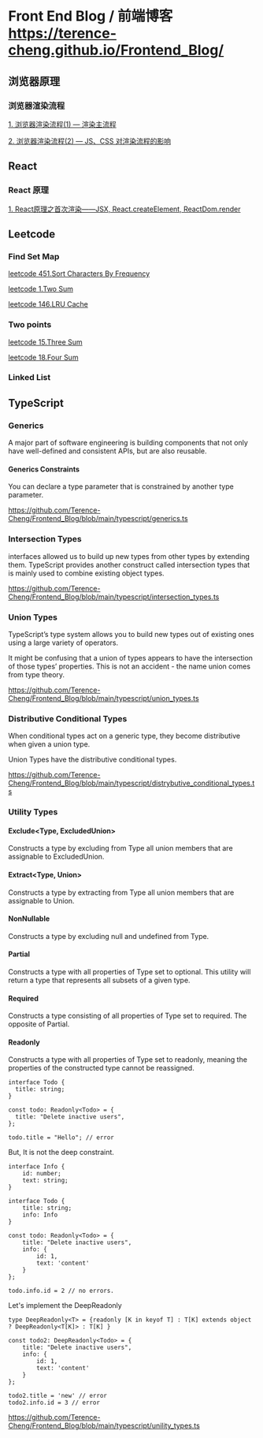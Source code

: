 # Front End Blog / 前端博客 https://terence-cheng.github.io/Frontend_Blog/
## 浏览器原理
### 浏览器渲染流程 
[1. 浏览器渲染流程(1) — 渲染主流程](https://github.com/Terence-Cheng/Frontend_Blog/issues/2)

[2. 浏览器渲染流程(2) — JS、CSS 对渲染流程的影响](https://github.com/Terence-Cheng/Frontend_Blog/issues/3)



## React
### React 原理
[1. React原理之首次渲染——JSX, React.createElement, ReactDom.render](https://github.com/Terence-Cheng/Frontend_Blog/issues/4)

## Leetcode

### Find Set Map
[leetcode 451.Sort Characters By Frequency](https://github.com/Terence-Cheng/Frontend_Blog/issues/5)

[leetcode 1.Two Sum](https://github.com/Terence-Cheng/Frontend_Blog/issues/6)

[leetcode 146.LRU Cache](https://github.com/Terence-Cheng/Frontend_Blog/issues/7)

### Two points
[leetcode 15.Three Sum](https://github.com/Terence-Cheng/Frontend_Blog/blob/main/leetcode/15.3-sum.ts)

[leetcode 18.Four Sum](https://github.com/Terence-Cheng/Frontend_Blog/blob/main/leetcode/18.4-sum.ts)

### Linked List


## TypeScript
### Generics
A major part of software engineering is building components that not only have well-defined and consistent APIs, but are also reusable.

#### Generics Constraints
You can declare a type parameter that is constrained by another type parameter.

https://github.com/Terence-Cheng/Frontend_Blog/blob/main/typescript/generics.ts

### Intersection Types
interfaces allowed us to build up new types from other types by extending them. TypeScript provides another construct called intersection types that is mainly used to combine existing object types.

https://github.com/Terence-Cheng/Frontend_Blog/blob/main/typescript/intersection_types.ts

### Union Types
TypeScript’s type system allows you to build new types out of existing ones using a large variety of operators. 

It might be confusing that a union of types appears to have the intersection of those types’ properties. This is not an accident - the name union comes from type theory.

https://github.com/Terence-Cheng/Frontend_Blog/blob/main/typescript/union_types.ts

### Distributive Conditional Types
When conditional types act on a generic type, they become distributive when given a union type. 

Union Types have the distributive conditional types.

https://github.com/Terence-Cheng/Frontend_Blog/blob/main/typescript/distrybutive_conditional_types.ts

### Utility Types

#### Exclude<Type, ExcludedUnion>
Constructs a type by excluding from Type all union members that are assignable to ExcludedUnion.

#### Extract<Type, Union>
Constructs a type by extracting from Type all union members that are assignable to Union.

#### NonNullable<Type>
Constructs a type by excluding null and undefined from Type.

#### Partial<Type>
Constructs a type with all properties of Type set to optional. This utility will return a type that represents all subsets of a given type.

#### Required<Type>
Constructs a type consisting of all properties of Type set to required. The opposite of Partial.

#### Readonly<Type>
Constructs a type with all properties of Type set to readonly, meaning the properties of the constructed type cannot be reassigned.

```
interface Todo {
  title: string;
}
 
const todo: Readonly<Todo> = {
  title: "Delete inactive users",
};
 
todo.title = "Hello"; // error
```

But, It is not the deep constraint.

```
interface Info {
    id: number;
    text: string;
}

interface Todo {
    title: string;
    info: Info
}
   
const todo: Readonly<Todo> = {
    title: "Delete inactive users",
    info: {
        id: 1,
        text: 'content'
    }
};

todo.info.id = 2 // no errors.
```

Let's implement the DeepReadonly

```
type DeepReadonly<T> = {readonly [K in keyof T] : T[K] extends object ? DeepReadonly<T[K]> : T[K] }

const todo2: DeepReadonly<Todo> = {
    title: "Delete inactive users",
    info: {
        id: 1,
        text: 'content'
    }
};

todo2.title = 'new' // error
todo2.info.id = 3 // error
```

https://github.com/Terence-Cheng/Frontend_Blog/blob/main/typescript/unility_types.ts